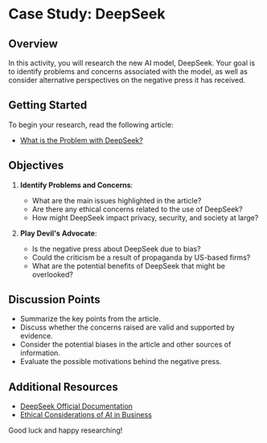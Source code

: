 # Case Study: DeepSeek

## Overview

In this activity, you will research the new AI model, DeepSeek. Your goal is to identify problems and concerns associated with the model, as well as consider alternative perspectives on the negative press it has received.

## Getting Started

To begin your research, read the following article:

- [What is the Problem with DeepSeek?](https://techgenies.com/what-is-the-problem-with-deepseek/)

## Objectives

1. **Identify Problems and Concerns**:

   - What are the main issues highlighted in the article?
   - Are there any ethical concerns related to the use of DeepSeek?
   - How might DeepSeek impact privacy, security, and society at large?

2. **Play Devil's Advocate**:
   - Is the negative press about DeepSeek due to bias?
   - Could the criticism be a result of propaganda by US-based firms?
   - What are the potential benefits of DeepSeek that might be overlooked?

## Discussion Points

- Summarize the key points from the article.
- Discuss whether the concerns raised are valid and supported by evidence.
- Consider the potential biases in the article and other sources of information.
- Evaluate the possible motivations behind the negative press.

## Additional Resources

- [DeepSeek Official Documentation](https://www.deepseek.com/)
- [Ethical Considerations of AI in Business](https://online.hbs.edu/blog/post/ethical-considerations-of-ai)

Good luck and happy researching!
